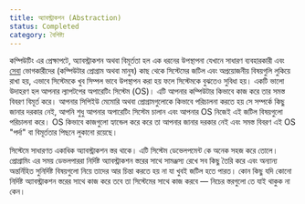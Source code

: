```yaml
---
title: অ্যাবস্ট্রাকশন (Abstraction)
status: Completed
category: বৈশিষ্ট্য
---
```


কম্পিউটিং এর প্রেক্ষাপটে, অ্যাবস্ট্রাকশন অথবা বিমূর্ততা হল এক ধরনের উপস্থাপনা যেখানে সাধারণ ব্যবহারকারী এবং [সেবা](/service/) ভোগকারীদের (কম্পিউটার প্রোগ্রাম অথবা মানুষ) কাছ থেকে সিস্টেমের জটিল এবং অপ্রয়োজনীয় বিষয়গুলি লুকিয়ে রাখা হয়, এভাবে সিস্টেমকে খুব সিম্পল ভাবে উপস্থাপন করা হয় ফলে সিস্টেমকে বুঝতেও সুবিধা হয়। একটি ভালো উদাহরণ হল আপনার ল্যাপটপের অপারেটিং সিস্টেম (OS)। এটি আপনার কম্পিউটার কিভাবে কাজ করে তার সমস্ত বিবরণ বিমূর্ত করে। আপনার সিপিইউ মেমোরি অথবা প্রোগ্রামগুলোকে কিভাবে পরিচালনা করতে হয় সে সম্পর্কে কিছু জানার দরকার নেই, আপনি শুধু আপনার অপারেটিং সিস্টেম চালান এবং আপনার OS নিজেই এই জটিল বিষয়গুলো পরিচালনা করে। OS কিভাবে কাজগুলো হ্যান্ডেল করে করে তা আপনার জানার দরকার নেই এবং সমস্ত বিবরণ এই OS "পর্দা" বা বিমূর্ততার পিছনে লুকানো রয়েছে।

সিস্টেমে সাধারণত একাধিক অ্যাবস্ট্রাকশন স্তর থাকে। এটি সিস্টেম ডেভেলপমেন্ট কে অনেক সহজ করে তোলে। প্রোগ্রামিং এর সময় ডেভলপাররা নির্দিষ্ট অ্যাবস্ট্রাকশন স্তরের সাথে সামঞ্জস্য রেখে সব কিছু তৈরি করে এবং অন্যান্য অন্তর্নিহিত সুনির্দিষ্ট বিষয়গুলো নিয়ে তাদের আর চিন্তা করতে হয় না যা খুবই জটিল হতে পারত। কোন কিছু যদি কোনো নির্দিষ্ট অ্যাবস্ট্রাকশন স্তরের সাথে কাজ করে তবে তা সিস্টেমের সাথে কাজ করবে — নিচের স্তরগুলো তে যাই থাকুক না কেন।

